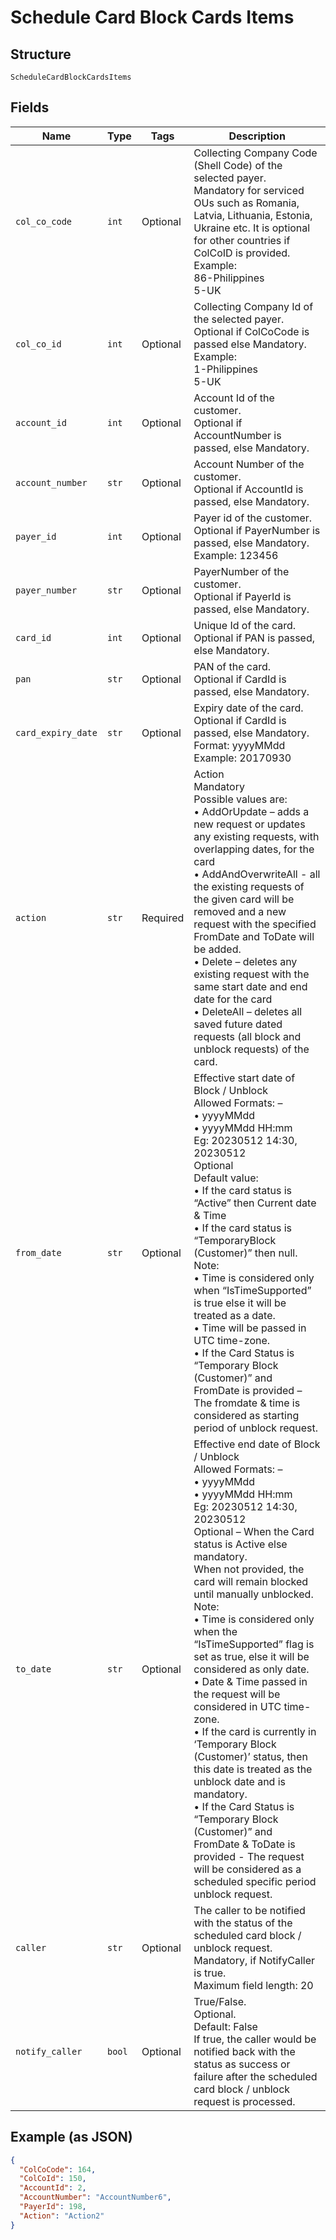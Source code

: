 
# Schedule Card Block Cards Items

## Structure

`ScheduleCardBlockCardsItems`

## Fields

| Name | Type | Tags | Description |
|  --- | --- | --- | --- |
| `col_co_code` | `int` | Optional | Collecting Company Code (Shell Code) of the selected payer.<br>Mandatory for serviced OUs such as Romania, Latvia, Lithuania, Estonia, Ukraine etc. It is optional for other countries if ColCoID is provided.<br>Example:<br>86-Philippines<br>5-UK |
| `col_co_id` | `int` | Optional | Collecting Company Id of the selected payer.<br>Optional if ColCoCode is passed else Mandatory.<br>Example:<br>1-Philippines<br>5-UK |
| `account_id` | `int` | Optional | Account Id of the customer.<br>Optional if AccountNumber is passed, else Mandatory. |
| `account_number` | `str` | Optional | Account Number of the customer.<br>Optional if AccountId is passed, else Mandatory. |
| `payer_id` | `int` | Optional | Payer id of the customer.<br>Optional if PayerNumber is passed, else Mandatory.<br>Example: 123456 |
| `payer_number` | `str` | Optional | PayerNumber of the customer.<br>Optional if PayerId is passed, else Mandatory. |
| `card_id` | `int` | Optional | Unique Id of the card.<br>Optional if PAN is passed, else Mandatory. |
| `pan` | `str` | Optional | PAN of the card.<br>Optional if CardId is passed, else Mandatory. |
| `card_expiry_date` | `str` | Optional | Expiry date of the card.<br>Optional if CardId is passed, else Mandatory.<br>Format: yyyyMMdd<br>Example: 20170930 |
| `action` | `str` | Required | Action<br>Mandatory<br>Possible values are:<br>•	AddOrUpdate – adds a new request or updates any existing requests, with overlapping dates, for the card<br>•	AddAndOverwriteAll - all the existing requests of the given card will be removed and a new request with the specified FromDate and ToDate will be added.<br>•	Delete – deletes any existing request with the same start date and end date for the card<br>•	DeleteAll – deletes all saved future dated requests (all block and unblock requests) of the card. |
| `from_date` | `str` | Optional | Effective start date of Block / Unblock<br>Allowed Formats: –<br>•	yyyyMMdd<br>•	yyyyMMdd HH:mm<br>Eg: 20230512 14:30, 20230512<br>Optional<br>Default value:<br>•	 If the card status is “Active” then Current date & Time<br>•	If the card status is “TemporaryBlock (Customer)” then null.<br>Note:<br>•	Time is considered only when “IsTimeSupported” is true else it will be treated as a date.<br>•	Time will be passed in UTC time-zone.<br>•	If the Card Status is “Temporary Block (Customer)” and FromDate is provided – The fromdate & time is considered as starting period of unblock request. |
| `to_date` | `str` | Optional | Effective end date of Block / Unblock<br>Allowed Formats: –<br>•	yyyyMMdd<br>•	yyyyMMdd HH:mm<br>Eg: 20230512 14:30, 20230512<br>Optional – When the Card status is Active else mandatory.<br>When not provided, the card will remain blocked until manually unblocked.<br>Note:<br>•	Time is considered only when the “IsTimeSupported” flag is set as true, else it will be considered as only date.<br>•	Date & Time passed in the request will be considered in UTC time-zone.<br>•	If the card is currently in ‘Temporary Block (Customer)’ status, then this date is treated as the unblock date and is mandatory.<br>•	If the Card Status is “Temporary Block (Customer)” and FromDate & ToDate is provided - The request will be considered as a scheduled specific period unblock request. |
| `caller` | `str` | Optional | The caller to be notified with the status of the scheduled card block / unblock request.<br>Mandatory, if NotifyCaller is true.<br>Maximum field length: 20 |
| `notify_caller` | `bool` | Optional | True/False.<br>Optional.<br>Default: False<br>If true, the caller would be notified back with the status as success or failure after the scheduled card block / unblock request is processed. |

## Example (as JSON)

```json
{
  "ColCoCode": 164,
  "ColCoId": 150,
  "AccountId": 2,
  "AccountNumber": "AccountNumber6",
  "PayerId": 198,
  "Action": "Action2"
}
```

